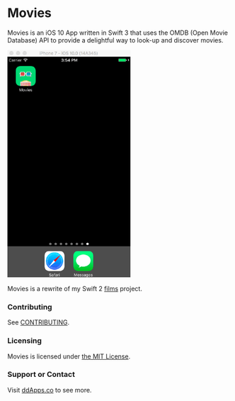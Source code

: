 # Movies
Movies is an iOS 10 App written in Swift 3 that uses the OMDB (Open Movie Database) API to provide a delightful way to look-up and discover movies.

![](art/screenshot/movies00.gif?raw=true)

Movies is a rewrite of my Swift 2 [films](https://github.com/duliodenis/films) project.

### Contributing
See [CONTRIBUTING](CONTRIBUTING.md).

### Licensing
Movies is licensed under [the MIT License](LICENSE).

### Support or Contact
Visit [ddApps.co](http://ddapps.co) to see more.